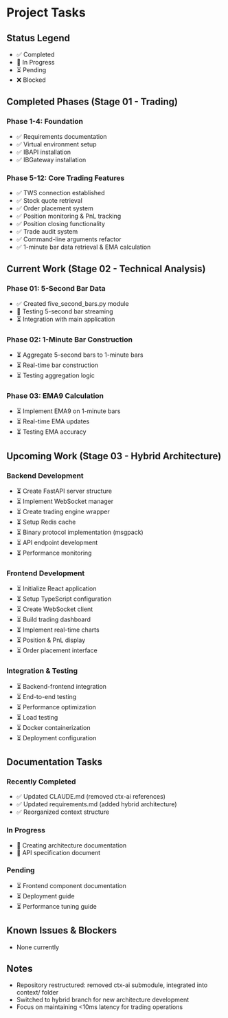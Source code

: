 # Project Tasks

## Status Legend
- ✅ Completed
- 🔄 In Progress  
- ⏳ Pending
- ❌ Blocked

## Completed Phases (Stage 01 - Trading)

### Phase 1-4: Foundation
- ✅ Requirements documentation
- ✅ Virtual environment setup
- ✅ IBAPI installation
- ✅ IBGateway installation

### Phase 5-12: Core Trading Features
- ✅ TWS connection established
- ✅ Stock quote retrieval
- ✅ Order placement system
- ✅ Position monitoring & PnL tracking
- ✅ Position closing functionality
- ✅ Trade audit system
- ✅ Command-line arguments refactor
- ✅ 1-minute bar data retrieval & EMA calculation

## Current Work (Stage 02 - Technical Analysis)

### Phase 01: 5-Second Bar Data
- ✅ Created five_second_bars.py module
- 🔄 Testing 5-second bar streaming
- ⏳ Integration with main application

### Phase 02: 1-Minute Bar Construction
- ⏳ Aggregate 5-second bars to 1-minute bars
- ⏳ Real-time bar construction
- ⏳ Testing aggregation logic

### Phase 03: EMA9 Calculation
- ⏳ Implement EMA9 on 1-minute bars
- ⏳ Real-time EMA updates
- ⏳ Testing EMA accuracy

## Upcoming Work (Stage 03 - Hybrid Architecture)

### Backend Development
- ⏳ Create FastAPI server structure
- ⏳ Implement WebSocket manager
- ⏳ Create trading engine wrapper
- ⏳ Setup Redis cache
- ⏳ Binary protocol implementation (msgpack)
- ⏳ API endpoint development
- ⏳ Performance monitoring

### Frontend Development
- ⏳ Initialize React application
- ⏳ Setup TypeScript configuration
- ⏳ Create WebSocket client
- ⏳ Build trading dashboard
- ⏳ Implement real-time charts
- ⏳ Position & PnL display
- ⏳ Order placement interface

### Integration & Testing
- ⏳ Backend-frontend integration
- ⏳ End-to-end testing
- ⏳ Performance optimization
- ⏳ Load testing
- ⏳ Docker containerization
- ⏳ Deployment configuration

## Documentation Tasks

### Recently Completed
- ✅ Updated CLAUDE.md (removed ctx-ai references)
- ✅ Updated requirements.md (added hybrid architecture)
- ✅ Reorganized context structure

### In Progress
- 🔄 Creating architecture documentation
- 🔄 API specification document

### Pending
- ⏳ Frontend component documentation
- ⏳ Deployment guide
- ⏳ Performance tuning guide

## Known Issues & Blockers
- None currently

## Notes
- Repository restructured: removed ctx-ai submodule, integrated into context/ folder
- Switched to hybrid branch for new architecture development
- Focus on maintaining <10ms latency for trading operations